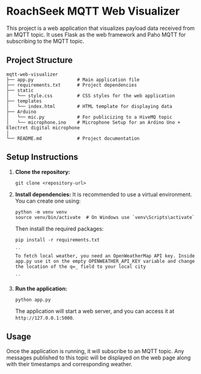 # RoachSeek MQTT Web Visualizer

This project is a web application that visualizes payload data received from an MQTT topic. It uses Flask as the web framework and Paho MQTT for subscribing to the MQTT topic.

## Project Structure

```
mqtt-web-visualizer
├── app.py                # Main application file
├── requirements.txt      # Project dependencies
├── static
│   └── style.css         # CSS styles for the web application
├── templates
│   └── index.html        # HTML template for displaying data
├── Arduino
│   └── mic.py            # For publicizing to a HiveMQ topic
│   └── microphone.ino    # Microphone Setup for an Ardino Uno + Electret digital microphone
│
└── README.md             # Project documentation
```

## Setup Instructions

1. **Clone the repository:**
   ```
   git clone <repository-url>
   ```

2. **Install dependencies:**
   It is recommended to use a virtual environment. You can create one using:
   ```
   python -m venv venv
   source venv/bin/activate  # On Windows use `venv\Scripts\activate`
   ```
   Then install the required packages:
   ```
   pip install -r requirements.txt

   ``
   To fetch local weather, you need an OpenWeatherMap API key. Inside app.py use it on the empty OPENWEATHER_API_KEY variable and change the location of the q=_ field to your local city
   
   ``

3. **Run the application:**
   ```
   python app.py
   ```
   The application will start a web server, and you can access it at `http://127.0.0.1:5000`.

## Usage

Once the application is running, it will subscribe to an MQTT topic. Any messages published to this topic will be displayed on the web page along with their timestamps and corresponding weather.
